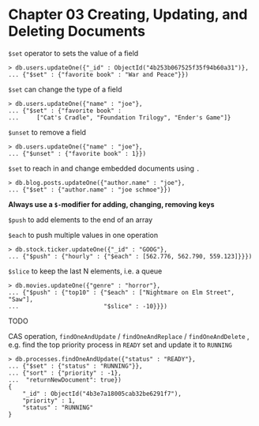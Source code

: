 # Chapter 03 Creating, Updating, and Deleting Documents

`$set` operator to sets the value of a field

```
> db.users.updateOne({"_id" : ObjectId("4b253b067525f35f94b60a31")},
... {"$set" : {"favorite book" : "War and Peace"}})
```

`$set` can change the type of a field

```
> db.users.updateOne({"name" : "joe"},
... {"$set" : {"favorite book" :
...     ["Cat's Cradle", "Foundation Trilogy", "Ender's Game"]}
```

`$unset` to remove a field

```
> db.users.updateOne({"name" : "joe"},
... {"$unset" : {"favorite book" : 1}})
```

`$set` to reach in and change embedded documents using `.`

```
> db.blog.posts.updateOne({"author.name" : "joe"},
... {"$set" : {"author.name" : "joe schmoe"}})
```

**Always use a `$-`modifier for adding, changing, removing keys**

`$push` to add elements to the end of an array

`$each` to push multiple values in one operation

```
> db.stock.ticker.updateOne({"_id" : "GOOG"},
... {"$push" : {"hourly" : {"$each" : [562.776, 562.790, 559.123]}}})
```

`$slice` to keep the last N elements, i.e. a queue

```
> db.movies.updateOne({"genre" : "horror"},
... {"$push" : {"top10" : {"$each" : ["Nightmare on Elm Street", "Saw"],
...                        "$slice" : -10}}})
```

TODO

CAS operation, `findOneAndUpdate` / `findOneAndReplace` / `findOneAndDelete` , e.g. find the top priority process in `READY` set and update it to `RUNNING`

```
> db.processes.findOneAndUpdate({"status" : "READY"},
... {"$set" : {"status" : "RUNNING"}},
... {"sort" : {"priority" : -1},
...  "returnNewDocument": true})
{
    "_id" : ObjectId("4b3e7a18005cab32be6291f7"),
    "priority" : 1,
    "status" : "RUNNING"
}
```
